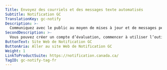 ```yaml
---
Title: Envoyez des courriels et des messages texte automatisés
Subtitle: Notification GC
TranslationKey: gc-notify
Description: >-
  Communiquez avec le public au moyen de mises à jour et de messages personnalisés.
SecondDescription: >-
  Vous pouvez créer un compte d’évaluation, commencer à utiliser l’outil ou bien communiquer avec nous en visitant le site Web de Notification GC. 
ButtonText: Site Web de Notification GC
ButtonAria: Aller au site Web de Notification GC
Weight: 1
LinkToProductSuite: https://notification.canada.ca/
TagID: gc-notify-tag-fr
---
```


